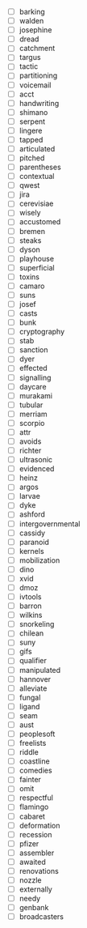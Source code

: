 - [ ] barking
- [ ] walden
- [ ] josephine
- [ ] dread
- [ ] catchment
- [ ] targus
- [ ] tactic
- [ ] partitioning
- [ ] voicemail
- [ ] acct
- [ ] handwriting
- [ ] shimano
- [ ] serpent
- [ ] lingere
- [ ] tapped
- [ ] articulated
- [ ] pitched
- [ ] parentheses
- [ ] contextual
- [ ] qwest
- [ ] jira
- [ ] cerevisiae
- [ ] wisely
- [ ] accustomed
- [ ] bremen
- [ ] steaks
- [ ] dyson
- [ ] playhouse
- [ ] superficial
- [ ] toxins
- [ ] camaro
- [ ] suns
- [ ] josef
- [ ] casts
- [ ] bunk
- [ ] cryptography
- [ ] stab
- [ ] sanction
- [ ] dyer
- [ ] effected
- [ ] signalling
- [ ] daycare
- [ ] murakami
- [ ] tubular
- [ ] merriam
- [ ] scorpio
- [ ] attr
- [ ] avoids
- [ ] richter
- [ ] ultrasonic
- [ ] evidenced
- [ ] heinz
- [ ] argos
- [ ] larvae
- [ ] dyke
- [ ] ashford
- [ ] intergovernmental
- [ ] cassidy
- [ ] paranoid
- [ ] kernels
- [ ] mobilization
- [ ] dino
- [ ] xvid
- [ ] dmoz
- [ ] ivtools
- [ ] barron
- [ ] wilkins
- [ ] snorkeling
- [ ] chilean
- [ ] suny
- [ ] gifs
- [ ] qualifier
- [ ] manipulated
- [ ] hannover
- [ ] alleviate
- [ ] fungal
- [ ] ligand
- [ ] seam
- [ ] aust
- [ ] peoplesoft
- [ ] freelists
- [ ] riddle
- [ ] coastline
- [ ] comedies
- [ ] fainter
- [ ] omit
- [ ] respectful
- [ ] flamingo
- [ ] cabaret
- [ ] deformation
- [ ] recession
- [ ] pfizer
- [ ] assembler
- [ ] awaited
- [ ] renovations
- [ ] nozzle
- [ ] externally
- [ ] needy
- [ ] genbank
- [ ] broadcasters
